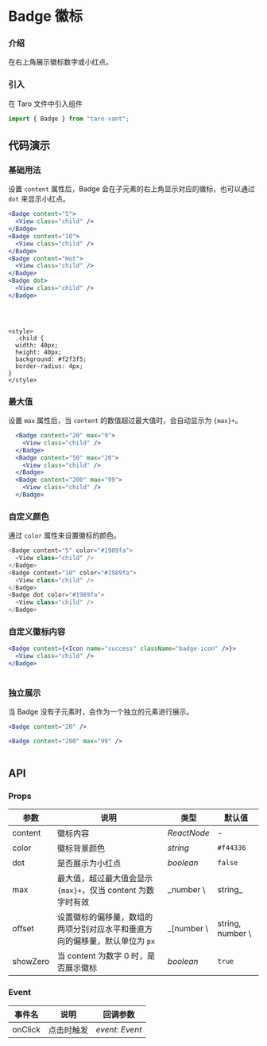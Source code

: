 # Badge 徽标

### 介绍

在右上角展示徽标数字或小红点。

### 引入

在 Taro 文件中引入组件

```js
import { Badge } from "taro-vant"; 
```

## 代码演示

### 基础用法

设置 `content` 属性后，Badge 会在子元素的右上角显示对应的徽标，也可以通过 `dot` 来显示小红点。

```jsx
<Badge content="5">
  <View class="child" />
</Badge>
<Badge content="10">
  <View class="child" />
</Badge>
<Badge content="Hot">
  <View class="child" />
</Badge>
<Badge dot>
  <View class="child" />
</Badge>

 
```

```stylelint

<style>
  .child {
  width: 40px;
  height: 40px;
  background: #f2f3f5;
  border-radius: 4px;
}
</style>

```

### 最大值

设置 `max` 属性后，当 `content` 的数值超过最大值时，会自动显示为 `{max}+`。

```jsx
  <Badge content="20" max="9">
    <View class="child" />
  </Badge>
  <Badge content="50" max="20">
    <View class="child" />
  </Badge>
  <Badge content="200" max="99">
    <View class="child" />
  </Badge>
```

### 自定义颜色

通过 `color` 属性来设置徽标的颜色。

```js
<Badge content="5" color="#1989fa">
  <View class="child" />
</Badge>
<Badge content="10" color="#1989fa">
  <View class="child" />
</Badge>
<Badge dot color="#1989fa">
  <View class="child" />
</Badge>
```

### 自定义徽标内容

```jsx
<Badge content={<Icon name="success" className="badge-icon" />}>
  <View class="child" />
</Badge>
 
```

### 独立展示

当 Badge 没有子元素时，会作为一个独立的元素进行展示。

```jsx
<Badge content="20" />

<Badge content="200" max="99" />
 
```

## API

### Props

| 参数       | 说明                                       | 类型          | 默认值              |
|----------|------------------------------------------|-------------|------------------|
| content  | 徽标内容                                     | _ReactNode_ | -                |
| color    | 徽标背景颜色                                   | _string_    | `#f44336`        |
| dot      | 是否展示为小红点                                 | _boolean_   | `false`          |
| max      | 最大值，超过最大值会显示 `{max}+`，仅当 content 为数字时有效  | _number \   | string_          | - |
| offset   | 设置徽标的偏移量，数组的两项分别对应水平和垂直方向的偏移量，默认单位为 `px` | _[number \  | string, number \ | string]_ | - |
| showZero | 当 content 为数字 0 时，是否展示徽标                 | _boolean_   | `true`           |

### Event

| 事件名     | 说明    | 回调参数           |
|---------|-------|----------------|
| onClick | 点击时触发 | _event: Event_ |
